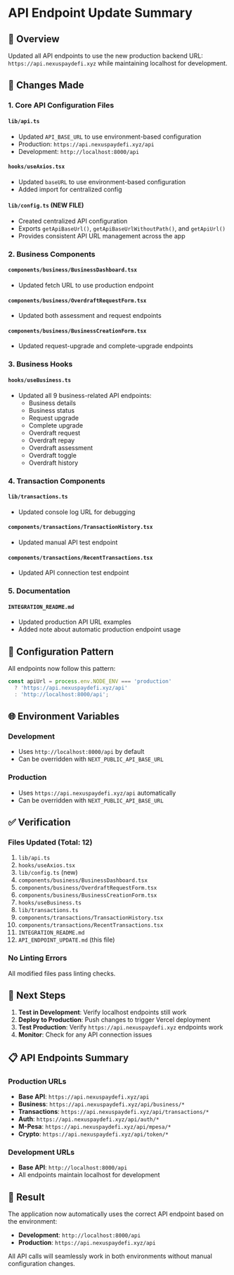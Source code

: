 # API Endpoint Update Summary

## 🎯 Overview
Updated all API endpoints to use the new production backend URL: `https://api.nexuspaydefi.xyz` while maintaining localhost for development.

## 📝 Changes Made

### 1. Core API Configuration Files

#### `lib/api.ts`
- Updated `API_BASE_URL` to use environment-based configuration
- Production: `https://api.nexuspaydefi.xyz/api`
- Development: `http://localhost:8000/api`

#### `hooks/useAxios.tsx`
- Updated `baseURL` to use environment-based configuration
- Added import for centralized config

#### `lib/config.ts` (NEW FILE)
- Created centralized API configuration
- Exports `getApiBaseUrl()`, `getApiBaseUrlWithoutPath()`, and `getApiUrl()`
- Provides consistent API URL management across the app

### 2. Business Components

#### `components/business/BusinessDashboard.tsx`
- Updated fetch URL to use production endpoint

#### `components/business/OverdraftRequestForm.tsx`
- Updated both assessment and request endpoints

#### `components/business/BusinessCreationForm.tsx`
- Updated request-upgrade and complete-upgrade endpoints

### 3. Business Hooks

#### `hooks/useBusiness.ts`
- Updated all 9 business-related API endpoints:
  - Business details
  - Business status
  - Request upgrade
  - Complete upgrade
  - Overdraft request
  - Overdraft repay
  - Overdraft assessment
  - Overdraft toggle
  - Overdraft history

### 4. Transaction Components

#### `lib/transactions.ts`
- Updated console log URL for debugging

#### `components/transactions/TransactionHistory.tsx`
- Updated manual API test endpoint

#### `components/transactions/RecentTransactions.tsx`
- Updated API connection test endpoint

### 5. Documentation

#### `INTEGRATION_README.md`
- Updated production API URL examples
- Added note about automatic production endpoint usage

## 🔧 Configuration Pattern

All endpoints now follow this pattern:
```typescript
const apiUrl = process.env.NODE_ENV === 'production' 
  ? 'https://api.nexuspaydefi.xyz/api'
  : 'http://localhost:8000/api';
```

## 🌐 Environment Variables

### Development
- Uses `http://localhost:8000/api` by default
- Can be overridden with `NEXT_PUBLIC_API_BASE_URL`

### Production
- Uses `https://api.nexuspaydefi.xyz/api` automatically
- Can be overridden with `NEXT_PUBLIC_API_BASE_URL`

## ✅ Verification

### Files Updated (Total: 12)
1. `lib/api.ts`
2. `hooks/useAxios.tsx`
3. `lib/config.ts` (new)
4. `components/business/BusinessDashboard.tsx`
5. `components/business/OverdraftRequestForm.tsx`
6. `components/business/BusinessCreationForm.tsx`
7. `hooks/useBusiness.ts`
8. `lib/transactions.ts`
9. `components/transactions/TransactionHistory.tsx`
10. `components/transactions/RecentTransactions.tsx`
11. `INTEGRATION_README.md`
12. `API_ENDPOINT_UPDATE.md` (this file)

### No Linting Errors
All modified files pass linting checks.

## 🚀 Next Steps

1. **Test in Development**: Verify localhost endpoints still work
2. **Deploy to Production**: Push changes to trigger Vercel deployment
3. **Test Production**: Verify `https://api.nexuspaydefi.xyz` endpoints work
4. **Monitor**: Check for any API connection issues

## 📋 API Endpoints Summary

### Production URLs
- **Base API**: `https://api.nexuspaydefi.xyz/api`
- **Business**: `https://api.nexuspaydefi.xyz/api/business/*`
- **Transactions**: `https://api.nexuspaydefi.xyz/api/transactions/*`
- **Auth**: `https://api.nexuspaydefi.xyz/api/auth/*`
- **M-Pesa**: `https://api.nexuspaydefi.xyz/api/mpesa/*`
- **Crypto**: `https://api.nexuspaydefi.xyz/api/token/*`

### Development URLs
- **Base API**: `http://localhost:8000/api`
- All endpoints maintain localhost for development

## 🎉 Result

The application now automatically uses the correct API endpoint based on the environment:
- **Development**: `http://localhost:8000/api`
- **Production**: `https://api.nexuspaydefi.xyz/api`

All API calls will seamlessly work in both environments without manual configuration changes.
